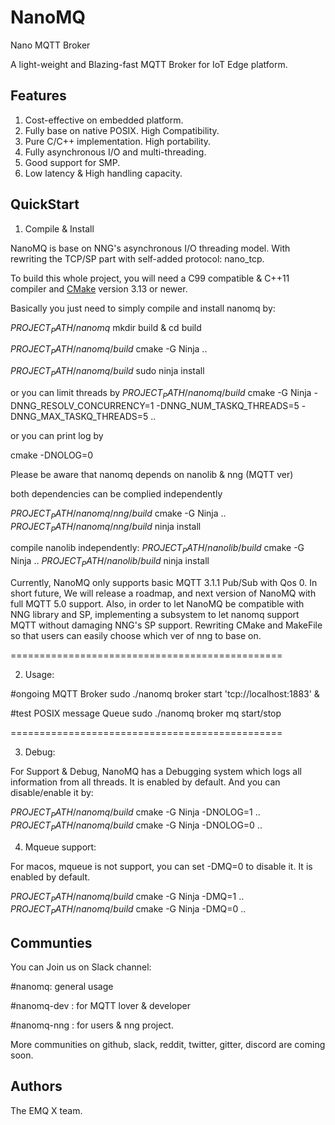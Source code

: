 # NanoMQ

Nano MQTT Broker

A light-weight and Blazing-fast MQTT Broker for IoT Edge platform.



## Features

1. Cost-effective on embedded platform.
2. Fully base on native POSIX. High Compatibility.
3. Pure C/C++ implementation. High portability.
4. Fully asynchronous I/O and multi-threading. 
5. Good support for SMP.
6. Low latency & High handling capacity.



## QuickStart

1. Compile & Install

NanoMQ is base on NNG's asynchronous I/O threading model. With rewriting the TCP/SP part with self-added protocol: nano_tcp.

To build this whole project, you will need a C99 compatible & C++11 compiler and [CMake](http://www.cmake.org/) version 3.13 or newer.

Basically you just need to simply compile and install nanomq by:

$PROJECT_PATH/nanomq$ mkdir build & cd build

$PROJECT_PATH/nanomq/build$ cmake -G Ninja .. 

$PROJECT_PATH/nanomq/build$ sudo ninja install

or you can limit threads by
$PROJECT_PATH/nanomq/build$ cmake -G Ninja -DNNG_RESOLV_CONCURRENCY=1 -DNNG_NUM_TASKQ_THREADS=5 -DNNG_MAX_TASKQ_THREADS=5  ..

or you can print log by

cmake -DNOLOG=0

Please be aware that nanomq depends on nanolib & nng (MQTT ver)

both dependencies can be complied independently

$PROJECT_PATH/nanomq/nng/build$ cmake -G Ninja .. 
$PROJECT_PATH/nanomq/nng/build$ ninja install

compile nanolib independently:
$PROJECT_PATH/nanolib/build$ cmake -G Ninja ..
$PROJECT_PATH/nanolib/build$ ninja install

Currently, NanoMQ only supports basic MQTT 3.1.1 Pub/Sub with Qos 0.
In short future, We will release a roadmap, and next version of NanoMQ with full MQTT 5.0 support. 
Also, in order to let NanoMQ be compatible with NNG library and SP, implementing a subsystem to let nanomq support MQTT without damaging NNG's SP support.
Rewriting CMake and MakeFile so that users can easily choose which ver of nng to base on.

===============================================

2. Usage:

#ongoing MQTT Broker
sudo ./nanomq broker start 'tcp://localhost:1883' &

#test POSIX message Queue
sudo ./nanomq broker mq start/stop

===============================================

3. Debug:

For Support & Debug, NanoMQ has a Debugging system which logs all information from all threads. It is enabled by default.
And you can disable/enable it by:

$PROJECT_PATH/nanomq/build$ cmake -G Ninja -DNOLOG=1  ..
$PROJECT_PATH/nanomq/build$ cmake -G Ninja -DNOLOG=0  ..


4. Mqueue support:

For macos, mqueue is not support, you can set -DMQ=0 to disable it. It is enabled by default.

$PROJECT_PATH/nanomq/build$ cmake -G Ninja -DMQ=1  ..
$PROJECT_PATH/nanomq/build$ cmake -G Ninja -DMQ=0  ..

## Communties

You can Join us on Slack channel:

#nanomq: general usage

#nanomq-dev : for MQTT lover & developer

#nanomq-nng : for users & nng project.

More communities on github, slack, reddit, twitter, gitter, discord are coming soon.

## Authors


The EMQ X team.
